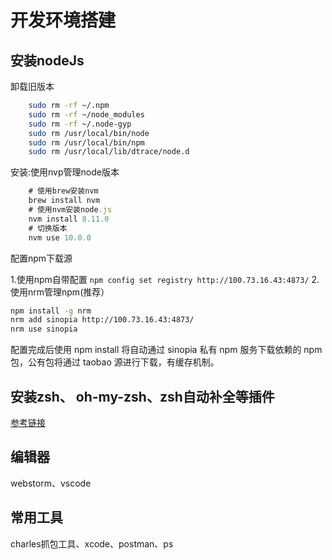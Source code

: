 # 开发环境搭建

## 安装nodeJs

卸载旧版本

```bash
    sudo rm -rf ~/.npm
    sudo rm -rf ~/node_modules
    sudo rm -rf ~/.node-gyp
    sudo rm /usr/local/bin/node
    sudo rm /usr/local/bin/npm
    sudo rm /usr/local/lib/dtrace/node.d
```

安装:使用nvp管理node版本

```js
    # 使用brew安装nvm
    brew install nvm
    # 使用nvm安装node.js
    nvm install 8.11.0
    # 切换版本
    nvm use 10.0.0
```

配置npm下载源

1.使用npm自带配置
`npm config set registry http://100.73.16.43:4873/`
2.使用nrm管理npm(推荐）

```bash
npm install -g nrm
nrm add sinopia http://100.73.16.43:4873/
nrm use sinopia
```

配置完成后使用 npm install 将自动通过 sinopia 私有 npm 服务下载依赖的 npm 包，公有包将通过 taobao 源进行下载，有缓存机制。

## 安装zsh、 oh-my-zsh、zsh自动补全等插件

[参考链接](https://zhuanlan.zhihu.com/p/19556676)

## 编辑器

webstorm、vscode

## 常用工具

charles抓包工具、xcode、postman、ps